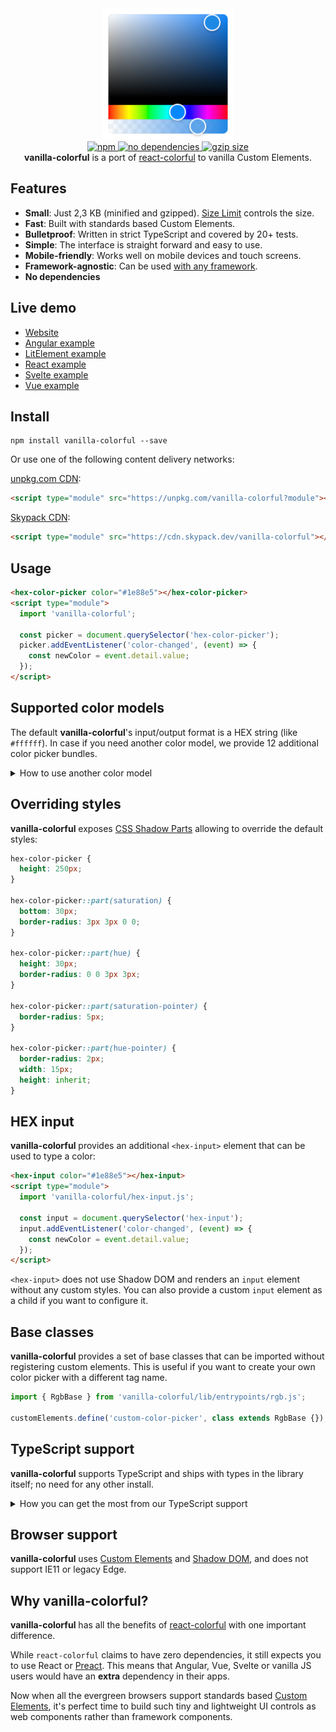 <div align="center">
  <a href="https://web-padawan.github.io/vanilla-colorful/">
    <img src="https://raw.githubusercontent.com/web-padawan/vanilla-colorful/master/screenshot.png" width="210" height="210" alt="Screenshot of the color picker">
  </a>
</div>

<div align="center">
  <a href="https://npmjs.org/package/vanilla-colorful">
    <img alt="npm" src="https://img.shields.io/npm/v/vanilla-colorful.svg" />
  </a>
 <a href="https://npmjs.org/package/vanilla-colorful">
    <img alt="no dependencies" src="https://img.shields.io/david/web-padawan/vanilla-colorful.svg" />
  </a>
  <a href="https://bundlephobia.com/result?p=vanilla-colorful">
    <img alt="gzip size" src="https://badgen.net/bundlephobia/minzip/vanilla-colorful" />
  </a>
</div>

<div align="center">
  <strong>vanilla-colorful</strong> is a port of <a href="https://github.com/omgovich/react-colorful">react-colorful</a> to vanilla Custom Elements.
</div>

## Features

- **Small**: Just 2,3 KB (minified and gzipped). [Size Limit](https://github.com/ai/size-limit) controls the size.
- **Fast**: Built with standards based Custom Elements.
- **Bulletproof**: Written in strict TypeScript and covered by 20+ tests.
- **Simple**: The interface is straight forward and easy to use.
- **Mobile-friendly**: Works well on mobile devices and touch screens.
- **Framework-agnostic**: Can be used [with any framework](https://custom-elements-everywhere.com/).
- **No dependencies**

## Live demo

- [Website](https://web-padawan.github.io/vanilla-colorful/)
- [Angular example](https://components.studio/edit/MGLIUt626MIwrLZ1c2E8)
- [LitElement example](https://components.studio/edit/5F8uPtFM41MCEQBsDbIF)
- [React example](https://components.studio/edit/dXQXpT6ggwihpoxPqioI)
- [Svelte example](https://components.studio/edit/CpWY9ofL287dfvJaQJIA)
- [Vue example](https://components.studio/edit/xACXVNs47cgdWFSafS70)

## Install

```
npm install vanilla-colorful --save
```

Or use one of the following content delivery networks:

[unpkg.com CDN](https://unpkg.com/vanilla-colorful?module):

```html
<script type="module" src="https://unpkg.com/vanilla-colorful?module"></script>
```

[Skypack CDN](https://cdn.skypack.dev/vanilla-colorful):

```html
<script type="module" src="https://cdn.skypack.dev/vanilla-colorful"></script>
```

## Usage

```html
<hex-color-picker color="#1e88e5"></hex-color-picker>
<script type="module">
  import 'vanilla-colorful';

  const picker = document.querySelector('hex-color-picker');
  picker.addEventListener('color-changed', (event) => {
    const newColor = event.detail.value;
  });
</script>
```

## Supported color models

The default **vanilla-colorful**'s input/output format is a HEX string (like `#ffffff`). In case if
you need another color model, we provide 12 additional color picker bundles.

<details>
  <summary>How to use another color model</summary>

#### Available pickers

| File to import                  | HTML element                 | Value example                      |
| ------------------------------- | ---------------------------- | ---------------------------------- |
| `"hex-color-picker.js"`         | `<hex-color-picker>`         | `"#ffffff"`                        |
| `"hsl-color-picker.js"`         | `<hsl-color-picker>`         | `{ h: 0, s: 0, l: 100 }`           |
| `"hsl-string-color-picker.js"`  | `<hsl-string-color-picker>`  | `"hsl(0, 0%, 100%)"`               |
| `"hsla-color-picker.js"`        | `<hsla-color-picker>`        | `{ h: 0, s: 0, l: 100, a: 1 }`     |
| `"hsla-string-color-picker.js"` | `<hsla-string-color-picker>` | `"hsla(0, 0%, 100%, 1)"`           |
| `"hsv-color-picker.js"`         | `<hsv-color-picker>`         | `{ h: 0, s: 0, v: 100 }`           |
| `"hsv-string-color-picker.js"`  | `<hsv-string-color-picker>`  | `"hsv(0, 0%, 100%)"`               |
| `"hsva-color-picker.js"`        | `<hsva-color-picker>`        | `{ h: 0, s: 0, v: 100, a: 1 }`     |
| `"hsva-string-color-picker.js"` | `<hsva-string-color-picker>` | `"hsva(0, 0%, 100%, 1)"`           |
| `"rgb-color-picker.js"`         | `<rgb-color-picker>`         | `{ r: 255, g: 255, b: 255 }`       |
| `"rgba-color-picker.js"`        | `<rgba-color-picker>`        | `{ r: 255, g: 255, b: 255, a: 1 }` |
| `"rgb-string-color-picker.js"`  | `<rgb-string-color-picker>`  | `"rgb(255, 255, 255)"`             |
| `"rgba-string-color-picker.js"` | `<rgba-string-color-picker>` | `"rgba(255, 255, 255, 1)"`         |

#### Code example

```html
<rgba-color-picker></rgba-color-picker>
<script type="module">
  import 'vanilla-colorful/rgba-color-picker.js';

  const picker = document.querySelector('rgba-color-picker');
  picker.color = { r: 50, g: 100, b: 150, a: 1 };
</script>
```

</details>

## Overriding styles

**vanilla-colorful** exposes [CSS Shadow Parts](https://developer.mozilla.org/en-US/docs/Web/CSS/::part)
allowing to override the default styles:

```css
hex-color-picker {
  height: 250px;
}

hex-color-picker::part(saturation) {
  bottom: 30px;
  border-radius: 3px 3px 0 0;
}

hex-color-picker::part(hue) {
  height: 30px;
  border-radius: 0 0 3px 3px;
}

hex-color-picker::part(saturation-pointer) {
  border-radius: 5px;
}

hex-color-picker::part(hue-pointer) {
  border-radius: 2px;
  width: 15px;
  height: inherit;
}
```

## HEX input

**vanilla-colorful** provides an additional `<hex-input>` element that can be used to type a color:

```html
<hex-input color="#1e88e5"></hex-input>
<script type="module">
  import 'vanilla-colorful/hex-input.js';

  const input = document.querySelector('hex-input');
  input.addEventListener('color-changed', (event) => {
    const newColor = event.detail.value;
  });
</script>
```

`<hex-input>` does not use Shadow DOM and renders an `input` element without any custom styles. You
can also provide a custom `input` element as a child if you want to configure it.

## Base classes

**vanilla-colorful** provides a set of base classes that can be imported without registering custom
elements. This is useful if you want to create your own color picker with a different tag name.

```js
import { RgbBase } from 'vanilla-colorful/lib/entrypoints/rgb.js';

customElements.define('custom-color-picker', class extends RgbBase {});
```

## TypeScript support

**vanilla-colorful** supports TypeScript and ships with types in the library itself; no need for any other install.

<details>
  <summary>How you can get the most from our TypeScript support</summary><br />

While not only typing its own class methods and variables, it can also help you type yours. Depending on
the element you are using, you can also import the type that is associated with the element.
For example, if you are using our `<hsl-color-picker>` element, you can also import the `HslColor` type.

```ts
import type { HslColor } from 'vanilla-colorful/hsl-color-picker';

const myHslValue: HslColor = { h: 0, s: 0, l: 0 };
```

All the included custom elements are compatible with [lit-analyzer](https://www.npmjs.com/package/lit-analyzer) and
[lit-plugin](https://marketplace.visualstudio.com/items?itemName=runem.lit-plugin) extension for Visual
Studio Code, so you can benefit from type checking in lit-html templates.

</details>

## Browser support

**vanilla-colorful** uses [Custom Elements](https://caniuse.com/#feat=custom-elementsv1) and [Shadow DOM](https://caniuse.com/#feat=shadowdomv1),
and does not support IE11 or legacy Edge.

## Why vanilla-colorful?

**vanilla-colorful** has all the benefits of [react-colorful](https://github.com/omgovich/react-colorful#why-react-colorful)
with one important difference.

While `react-colorful` claims to have zero dependencies, it still expects you to use React or [Preact](https://github.com/omgovich/react-colorful#usage-with-preact).
This means that Angular, Vue, Svelte or vanilla JS users would have an **extra** dependency in their apps.

Now when all the evergreen browsers support standards based [Custom Elements](https://developer.mozilla.org/en-US/docs/Web/Web_Components/Using_custom_elements),
it's perfect time to build such tiny and lightweight UI controls as web components rather than framework components.
